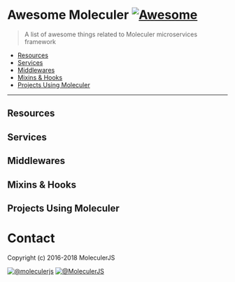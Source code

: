 # Awesome Moleculer [![Awesome](https://awesome.re/badge.svg)](https://awesome.re)

>A list of awesome things related to Moleculer microservices framework

- [Resources](#resources)
- [Services](#services)
- [Middlewares](#middlewares)
- [Mixins & Hooks](#mixins--hooks)
- [Projects Using Moleculer](#projects-using-moleculer)

--------

## Resources


## Services


## Middlewares


## Mixins & Hooks


## Projects Using Moleculer


# Contact
Copyright (c) 2016-2018 MoleculerJS

[![@moleculerjs](https://img.shields.io/badge/github-moleculerjs-green.svg)](https://github.com/moleculerjs) [![@MoleculerJS](https://img.shields.io/badge/twitter-MoleculerJS-blue.svg)](https://twitter.com/MoleculerJS)
